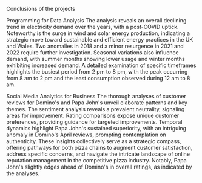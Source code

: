 Conclusions of the projects

Programming for Data Analysis
The analysis reveals an overall declining trend in electricity demand over the years, with a post-COVID uptick. Noteworthy is the surge in wind and solar energy production, indicating a strategic move toward sustainable and efficient energy practices in the UK and Wales. Two anomalies in 2018 and a minor resurgence in 2021 and 2022 require further investigation. Seasonal variations also influence demand, with summer months showing lower usage and winter months exhibiting
increased demand. A detailed examination of specific timeframes highlights the busiest period from 2 pm to 8 pm, with the peak occurring from 8 am to 2 pm and the least consumption observed during 12 am to 8 am.

Social Media Analytics for Business
The thorough analyses of customer reviews for Domino's and Papa John's unveil elaborate patterns and key themes. The sentiment analysis reveals a prevalent neutrality, signaling areas for improvement. Rating comparisons expose unique customer preferences, providing guidance for targeted improvements. Temporal dynamics highlight Papa John's sustained superiority, with an intriguing anomaly in Domino's April reviews, prompting contemplation on authenticity. These insights collectively serve as a strategic compass, offering pathways for both pizza chains to augment customer satisfaction, address specific concerns, and navigate the intricate landscape of online reputation management in the competitive pizza industry. Notably, Papa John's slightly edges ahead of Domino's in overall ratings, as indicated by the analyses.
